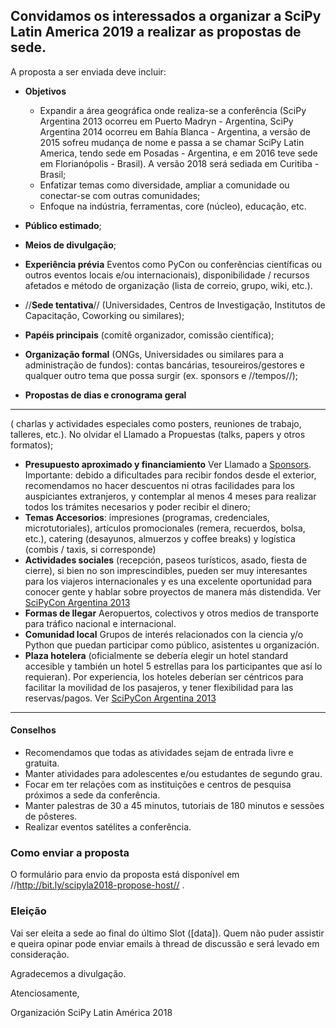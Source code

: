 ## Convidamos os interessados a organizar a SciPy Latin America 2019 a realizar as propostas de sede.

A proposta a ser enviada deve incluir:

- **Objetivos**
    - Expandir a área geográfica onde realiza-se a conferência (SciPy Argentina 2013 ocorreu em Puerto Madryn - Argentina, SciPy Argentina 2014 ocorreu em Bahía Blanca - Argentina, a versão de 2015 sofreu mudança de nome e passa a se chamar SciPy Latin America, tendo sede em Posadas - Argentina, e em 2016 teve sede em Florianópolis - Brasil). A versão 2018 será sediada em Curitiba - Brasil;
    - Enfatizar temas como diversidade, ampliar a comunidade ou conectar-se com outras comunidades;
    - Enfoque na indústria, ferramentas, core (núcleo), educação, etc.

- **Público estimado**;
- **Meios de divulgação**;
- **Experiência prévia** Eventos como PyCon ou conferências científicas ou outros eventos locais e/ou internacionais),
disponibilidade / recursos afetados e método de organização (lista de correio, grupo, wiki, etc.).

- //**Sede tentativa**// (Universidades, Centros de Investigação, Institutos de Capacitação, Coworking ou similares);
- **Papéis principais** (comitê organizador, comissão científica);
- **Organização formal** (ONGs, Universidades ou similares para a administração de fundos): contas bancárias, tesoureiros/gestores e qualquer outro tema que possa surgir (ex. sponsors e //tempos//);
- **Propostas de dias e cronograma geral** 

---------------------------

( charlas y actividades especiales como posters, reuniones de trabajo, talleres, etc.). No olvidar el Llamado a Propuestas (talks, papers y otros formatos);
- **Presupuesto aproximado y financiamiento** Ver Llamado a [Sponsors](http://www.scipyla.org/conf/2013/sponsors/index.html). Importante: debido a dificultades para recibir fondos desde el exterior, recomendamos no hacer descuentos ni otras facilidades para los auspiciantes extranjeros, y contemplar al menos 4 meses para realizar todos los trámites necesarios y poder recibir el dinero;
- **Temas Accesorios**: impresiones (programas, credenciales, microtutoriales), artículos promocionales (remera, recuerdos, bolsa, etc.), catering (desayunos, almuerzos y coffee breaks) y logística (combis / taxis, si corresponde)
- **Actividades sociales** (recepción, paseos turísticos, asado, fiesta de cierre), si bien no son imprescindibles, pueden ser muy interesantes para los viajeros internacionales y es una excelente oportunidad para conocer gente y hablar sobre proyectos de manera más distendida. Ver [SciPyCon Argentina 2013](http://www.scipyla.org/conf/2013/venue/index.html)
- **Formas de llegar** Aeropuertos, colectivos y otros medios de transporte para tráfico nacional e internacional.
- **Comunidad local** Grupos de interés relacionados con la ciencia y/o Python que puedan participar como público, asistentes u organización.
- **Plaza hotelera** (oficialmente se debería elegir un hotel standard accesible y también un hotel 5 estrellas para los participantes que así lo requieran). Por experiencia, los hoteles deberían ser céntricos para facilitar la movilidad de los pasajeros, y tener flexibilidad para las reservas/pagos. Ver [SciPyCon Argentina 2013](http://www.scipyla.org/conf/2013/venue/index.html)

-------------------------------

#### Conselhos

- Recomendamos que todas as atividades sejam de entrada livre e gratuita.
- Manter atividades para adolescentes e/ou estudantes de segundo grau.
- Focar em ter relações com as instituições e centros de pesquisa próximos a sede da conferência.
- Manter palestras de 30 a 45 minutos, tutoriais de 180 minutos e sessões de pôsteres.
- Realizar eventos satélites a conferência.

### Como enviar a proposta

O formulário para envio da proposta está disponível em //http://bit.ly/scipyla2018-propose-host// .

### Eleição

Vai ser eleita a sede ao final do último Slot ([data]). Quem não puder assistir e queira opinar pode enviar emails à thread de discussão e será levado em consideração.

Agradecemos a divulgação.

Atenciosamente,

Organización SciPy Latin América 2018

